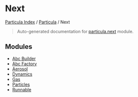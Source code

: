 # Next

[Particula Index](../../README.md#particula-index) / [Particula](../index.md#particula) / Next

> Auto-generated documentation for [particula.next](https://github.com/Gorkowski/particula/blob/main/particula/next/__init__.py) module.

## Modules

- [Abc Builder](./abc_builder.md)
- [Abc Factory](./abc_factory.md)
- [Aerosol](./aerosol.md)
- [Dynamics](dynamics/index.md)
- [Gas](gas/index.md)
- [Particles](particles/index.md)
- [Runnable](./runnable.md)
